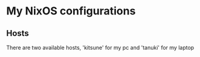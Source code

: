 # My NixOS configurations

## Hosts

There are two available hosts, 'kitsune' for my pc and 'tanuki' for my laptop
